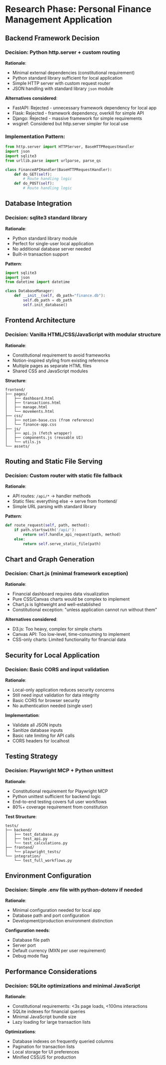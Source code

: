 # Research Phase: Personal Finance Management Application

## Backend Framework Decision

### Decision: Python http.server + custom routing
**Rationale**:
- Minimal external dependencies (constitutional requirement)
- Python standard library sufficient for local application
- Simple HTTP server with custom request router
- JSON handling with standard library `json` module

**Alternatives considered**:
- FastAPI: Rejected - unnecessary framework dependency for local app
- Flask: Rejected - framework dependency, overkill for simple API
- Django: Rejected - massive framework for simple requirements
- wsgiref: Considered but http.server simpler for local use

### Implementation Pattern:
```python
from http.server import HTTPServer, BaseHTTPRequestHandler
import json
import sqlite3
from urllib.parse import urlparse, parse_qs

class FinanceAPIHandler(BaseHTTPRequestHandler):
    def do_GET(self):
        # Route handling logic
    def do_POST(self):
        # Route handling logic
```

## Database Integration

### Decision: sqlite3 standard library
**Rationale**:
- Python standard library module
- Perfect for single-user local application
- No additional database server needed
- Built-in transaction support

**Pattern**:
```python
import sqlite3
import json
from datetime import datetime

class DatabaseManager:
    def __init__(self, db_path="finance.db"):
        self.db_path = db_path
        self.init_database()
```

## Frontend Architecture

### Decision: Vanilla HTML/CSS/JavaScript with modular structure
**Rationale**:
- Constitutional requirement to avoid frameworks
- Notion-inspired styling from existing reference
- Multiple pages as separate HTML files
- Shared CSS and JavaScript modules

**Structure**:
```
frontend/
├── pages/
│   ├── dashboard.html
│   ├── transactions.html
│   ├── manage.html
│   └── movements.html
├── css/
│   ├── notion-base.css (from reference)
│   └── finance-app.css
├── js/
│   ├── api.js (fetch wrapper)
│   ├── components.js (reusable UI)
│   └── utils.js
└── assets/
```

## Routing and Static File Serving

### Decision: Custom router with static file fallback
**Rationale**:
- API routes: `/api/*` -> handler methods
- Static files: everything else -> serve from frontend/
- Simple URL parsing with standard library

**Pattern**:
```python
def route_request(self, path, method):
    if path.startswith('/api/'):
        return self.handle_api_request(path, method)
    else:
        return self.serve_static_file(path)
```

## Chart and Graph Generation

### Decision: Chart.js (minimal framework exception)
**Rationale**:
- Financial dashboard requires data visualization
- Pure CSS/Canvas charts would be complex to implement
- Chart.js is lightweight and well-established
- Constitutional exception: "unless application cannot run without them"

**Alternatives considered**:
- D3.js: Too heavy, complex for simple charts
- Canvas API: Too low-level, time-consuming to implement
- CSS-only charts: Limited functionality for financial data

## Security for Local Application

### Decision: Basic CORS and input validation
**Rationale**:
- Local-only application reduces security concerns
- Still need input validation for data integrity
- Basic CORS for browser security
- No authentication needed (single user)

**Implementation**:
- Validate all JSON inputs
- Sanitize database inputs
- Basic rate limiting for API calls
- CORS headers for localhost

## Testing Strategy

### Decision: Playwright MCP + Python unittest
**Rationale**:
- Constitutional requirement for Playwright MCP
- Python unittest sufficient for backend logic
- End-to-end testing covers full user workflows
- 80%+ coverage requirement from constitution

**Test Structure**:
```
tests/
├── backend/
│   ├── test_database.py
│   ├── test_api.py
│   └── test_calculations.py
├── frontend/
│   └── playwright_tests/
└── integration/
    └── test_full_workflows.py
```

## Environment Configuration

### Decision: Simple .env file with python-dotenv if needed
**Rationale**:
- Minimal configuration needed for local app
- Database path and port configuration
- Development/production environment distinction

**Configuration needs**:
- Database file path
- Server port
- Default currency (MXN per user requirement)
- Debug mode flag

## Performance Considerations

### Decision: SQLite optimizations and minimal JavaScript
**Rationale**:
- Constitutional requirements: <3s page loads, <100ms interactions
- SQLite indexes for financial queries
- Minimal JavaScript bundle size
- Lazy loading for large transaction lists

**Optimizations**:
- Database indexes on frequently queried columns
- Pagination for transaction lists
- Local storage for UI preferences
- Minified CSS/JS for production